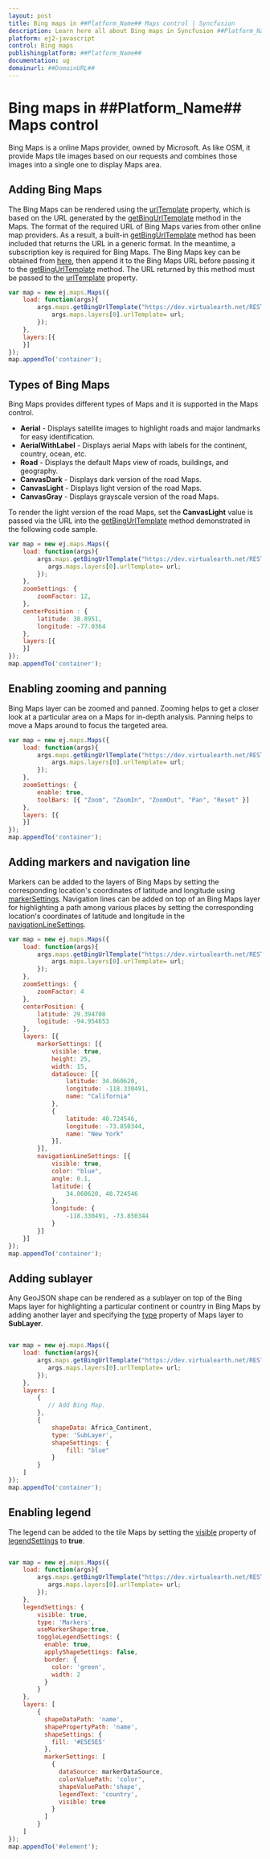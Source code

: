 ```yaml
---
layout: post
title: Bing maps in ##Platform_Name## Maps control | Syncfusion
description: Learn here all about Bing maps in Syncfusion ##Platform_Name## Maps control of Syncfusion Essential JS 2 and more.
platform: ej2-javascript
control: Bing maps 
publishingplatform: ##Platform_Name##
documentation: ug
domainurl: ##DomainURL##
---
```


# Bing maps in ##Platform_Name## Maps control

Bing Maps is a online Maps provider, owned by Microsoft. As like OSM, it provide Maps tile images based on our requests and combines those images into a single one to display Maps area.

## Adding Bing Maps

The Bing Maps can be rendered using the [urlTemplate](../../api/maps/layerSettingsModel/#urltemplate) property, which is based on the URL generated by the [getBingUrlTemplate](../../api/maps/#getbingurltemplate) method in the Maps. The format of the required URL of Bing Maps varies from other online map providers. As a result, a built-in [getBingUrlTemplate](../../api/maps/#getbingurltemplate) method has been included that returns the URL in a generic format. In the meantime, a subscription key is required for Bing Maps. The Bing Maps key can be obtained from [here](https://www.microsoft.com/en-us/maps/create-a-bing-maps-key), then append it to the Bing Maps URL before passing it to the [getBingUrlTemplate](../../api/maps/#getbingurltemplate) method. The URL returned by this method must be passed to the [urlTemplate](../../api/maps/layerSettingsModel/#urltemplate) property.

```javascript
var map = new ej.maps.Maps({
    load: function(args){
        args.maps.getBingUrlTemplate("https://dev.virtualearth.net/REST/V1/Imagery/Metadata/Aerial?output=json&uriScheme=https&key=?").then(function(url) {
            args.maps.layers[0].urlTemplate= url;
        });
    },
    layers:[{
    }]
});
map.appendTo('container');
```

## Types of Bing Maps

Bing Maps provides different types of Maps and it is supported in the Maps control.

* **Aerial** - Displays satellite images to highlight roads and major landmarks for easy identification.
* **AerialWithLabel** - Displays aerial Maps with labels for the continent, country, ocean, etc.
* **Road** - Displays the default Maps view of roads, buildings, and geography.
* **CanvasDark** - Displays dark version of the road Maps.
* **CanvasLight** - Displays light version of the road Maps.
* **CanvasGray** - Displays grayscale version of the road Maps.

To render the light version of the road Maps, set the **CanvasLight** value is passed via the URL into the [getBingUrlTemplate](../../api/maps/#getbingurltemplate) method demonstrated in the following code sample.

```javascript
var map = new ej.maps.Maps({
    load: function(args){
        args.maps.getBingUrlTemplate("https://dev.virtualearth.net/REST/V1/Imagery/Metadata/CanvasLight?output=json&uriScheme=https&key=?").then(function(url) {
           args.maps.layers[0].urlTemplate= url;
        });
    },
    zoomSettings: {
        zoomFactor: 12,
    },
    centerPosition : {
        latitude: 38.8951,
        longitude: -77.0364
    },
    layers:[{
    }]
});
map.appendTo('container');
```

## Enabling zooming and panning

Bing Maps layer can be zoomed and panned. Zooming helps to get a closer look at a particular area on a Maps for in-depth analysis. Panning helps to move a Maps around to focus the targeted area.

```javascript
var map = new ej.maps.Maps({
    load: function(args){
        args.maps.getBingUrlTemplate("https://dev.virtualearth.net/REST/V1/Imagery/Metadata/Aerial?output=json&uriScheme=https&key=?").then(function(url) {
            args.maps.layers[0].urlTemplate= url;
        });
    },
    zoomSettings: {
        enable: true,
        toolBars: [{ "Zoom", "ZoomIn", "ZoomOut", "Pan", "Reset" }]
    },
    layers: [{
    }]
});
map.appendTo('container');
```

## Adding markers and navigation line

Markers can be added to the layers of Bing Maps by setting the corresponding location's coordinates of latitude and longitude using [markerSettings](../../api/maps/layerSettingsModel/#markersettings). Navigation lines can be added on top of an Bing Maps layer for highlighting a path among various places by setting the corresponding location's coordinates of latitude and longitude in the [navigationLineSettings](../../api/maps/layerSettingsModel/#navigationlinesettings).

```javascript
var map = new ej.maps.Maps({
    load: function(args){
        args.maps.getBingUrlTemplate("https://dev.virtualearth.net/REST/V1/Imagery/Metadata/Aerial?output=json&uriScheme=https&key=?").then(function(url) {
            args.maps.layers[0].urlTemplate= url;
        });
    },
    zoomSettings: {
        zoomFactor: 4
    },
    centerPosition: {
        latitude: 29.394708
        logitude: -94.954653
    },
    layers: [{
        markerSettings: [{
            visible: true,
            height: 25,
            width: 15,
            dataSouce: [{
                latitude: 34.060620,
                longitude: -118.330491,
                name: "California"
            },
            {
                latitude: 40.724546,
                longitude: -73.850344,
                name: "New York"
            }],
        }],
        navigationLineSettings: [{
            visible: true,
            color: "blue",
            angle: 0.1,
            latitude: {
                34.060620, 40.724546
            },
            longitude: {
                -118.330491, -73.850344
            }
        }]
    }]
});
map.appendTo('container');
```

## Adding sublayer

Any GeoJSON shape can be rendered as a sublayer on top of the Bing Maps layer for highlighting a particular continent or country in Bing Maps by adding another layer and specifying the [type](../../api/maps/layerSettingsModel/#type) property of Maps layer to **SubLayer**.

```javascript

var map = new ej.maps.Maps({
    load: function(args){
        args.maps.getBingUrlTemplate("https://dev.virtualearth.net/REST/V1/Imagery/Metadata/Aerial?output=json&uriScheme=https&key=?").then(function(url) {
           args.maps.layers[0].urlTemplate= url;
        });
    },
    layers: [
        {
           // Add Bing Map.
        },
        {
            shapeData: Africa_Continent,
            type: 'SubLayer',
            shapeSettings: {
                fill: "blue"
            }
        }
    ]
});
map.appendTo('container');

```

## Enabling legend

The legend can be added to the tile Maps by setting the [visible](../../api/maps/legendSettingsModel/#visible) property of [legendSettings](../../api/maps/legendSettingsModel) to **true**.

```javascript

var map = new ej.maps.Maps({
    load: function(args){
        args.maps.getBingUrlTemplate("https://dev.virtualearth.net/REST/V1/Imagery/Metadata/Aerial?output=json&uriScheme=https&key=?").then(function(url) {
           args.maps.layers[0].urlTemplate= url;
        });
    },
    legendSettings: {
        visible: true,
        type: 'Markers',
        useMarkerShape:true,
        toggleLegendSettings: {
          enable: true,
          applyShapeSettings: false,
          border: {
            color: 'green',
            width: 2
          }
        }
    },
    layers: [
        {
          shapeDataPath: 'name',
          shapePropertyPath: 'name',
          shapeSettings: {
            fill: '#E5E5E5'
          },
          markerSettings: [
            {
              dataSource: markerDataSource,
              colorValuePath: 'color',
              shapeValuePath:'shape',
              legendText: 'country',
              visible: true
            }
          ]
        }
    ]
});
map.appendTo('#element');

```